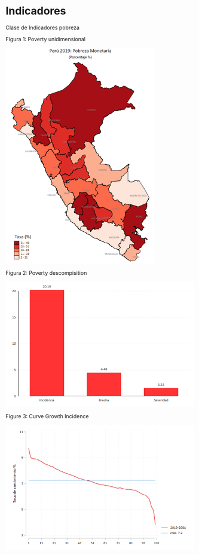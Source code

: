 # Indicadores
Clase de Indicadores pobreza

Figura 1: Poverty unidimensional

<img src="Imagen/Pobreza_monetaria.png" width="400">

Figura 2: Poverty descompisition

<img src="Imagen/pobreza_2.png" width="600">

Figure 3: Curve Growth Incidence

<img src="Imagen/pobreza_3.png" width="600">

